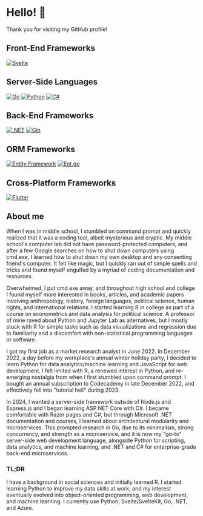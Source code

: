# Hello! 👋

Thank you for visiting my GitHub profile! 

## Front-End Frameworks
[![Svelte](https://img.shields.io/badge/Svelte-5.x-orange.svg)](https://svelte.dev/)

## Server-Side Languages
[![Go](https://img.shields.io/badge/Go-1.x-blue.svg)](https://golang.org/)
[![Python](https://img.shields.io/badge/python-3.x-blue.svg)](https://www.python.org/)
[![C#](https://img.shields.io/badge/C%23-13.x-blue.svg)](https://docs.microsoft.com/en-us/dotnet/csharp/)

## Back-End Frameworks
[![.NET](https://img.shields.io/badge/.NET-9.x-blue.svg)](https://dotnet.microsoft.com/)
[![Gin](https://img.shields.io/badge/Gin-1.x-purple.svg)](https://gin-gonic.com/)

## ORM Frameworks 
[![Entity Framework](https://img.shields.io/badge/Entity_Framework-6.x-darkblue.svg)](https://docs.microsoft.com/en-us/ef/) 
[![Ent.go](https://img.shields.io/badge/Ent-0.x-black.svg)](https://entgo.io/)

## Cross-Platform Frameworks
[![Flutter](https://img.shields.io/badge/Flutter-3.x-blue.svg)](https://flutter.dev)

## About me
When I was in middle school, I stumbled on command prompt and quickly realized that it was a coding tool, albeit mysterious and cryptic. My middle school's computer lab did not have password-protected computers, and after a few Google searches on how to shut down computers using cmd.exe, I learned how to shut down my own desktop and any consenting friend's computer. It felt like magic, but I quickly ran out of simple spells and tricks and found myself engulfed by a myriad of coding documentation and resources. 

Overwhelmed, I put cmd.exe away, and throughout high school and college I found myself more interested in books, articles, and academic papers involving anthropology, history, foreign languages, political science, human rights, and international relations. I started learning R in college as part of a course on econometrics and data analysis for political science. A professor of mine raved about Python and Jupyter Lab as alternatives, but I mostly stuck with R for simple tasks such as data visualizations and regression due to familiarity and a discomfort with non-statistical programming languages or software.

I got my first job as a market research analyst in June 2022. In December 2022, a day before my workplace's annual winter holiday party, I decided to learn Python for data analytics/machine learning and JavaScript for web development. I felt limited with R, a renewed interest in Python, and re-emerging nostalgia from when I first stumbled upon command prompt. I bought an annual subscription to Codecademy in late December 2022, and effectively fell into "tutorial hell" during 2023. 

In 2024, I wanted a server-side framework outside of Node.js and Express.js and I began learning ASP.NET Core with C#. I became comfortable with Razor pages and C#, but through Microsoft .NET documentation and courses, I learned about architectural modularity and microservices. This prompted research in Go, due to its minimalism, strong concurrency, and strength as a microservice, and it is now my "go-to" server-side web development language, alongside Python for scripting, data analytics, and machine learning, and .NET and C# for enterprise-grade back-end microservices.

### TL;DR
I have a background in social sciences and initially learned R. I started learning Python to improve my data skills at work, and my interest eventually evolved into object-oriented programming, web development, and machine learning. I currently use Python, Svelte/SvelteKit, Go, .NET, and Azure.

<!--
**zachhollow/zachhollow** is a ✨ _special_ ✨ repository because its `README.md` (this file) appears on your GitHub profile.

- 🔭 I’m currently working on ...
- 🌱 I’m currently learning ...
- 👯 I’m looking to collaborate on ...
- 🤔 I’m looking for help with ...
- 💬 Ask me about ...
- 📫 How to reach me: ...
- 😄 Pronouns: ...
- ⚡ Fun fact: ...
-->
